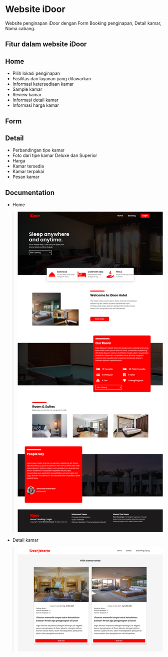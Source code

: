# Website iDoor
Website penginapan iDoor dengan Form Booking penginapan, Detail kamar, Nama cabang.

## Fitur dalam website iDoor

## Home
- Pilih lokasi penginapan 
- Fasilitas dan layanan yang ditawarkan
- Informasi ketersediaan kamar
- Sample kamar
- Review kamar
- Informasi detail kamar
- Informasi harga kamar 

> 

## Form

## Detail 
- Perbandingan tipe kamar
- Foto dari tipe kamar Deluxe dan Superior
- Harga
- Kamar tersedia 
- Kamar terpakai
- Pesan kamar

## Documentation
- Home 
> ![home](https://github.com/anotherSar0nto/img/blob/main/iDoor-img/capture-rev.png)
- Detail kamar
> ![detail-penginapan](https://github.com/anotherSar0nto/img/blob/main/iDoor-img/screencapture-127-0-0-1-5500-bokingv2-detail-jakarta-html-2022-07-04-09_58_42.png)


